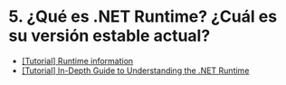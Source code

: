 # 5. ¿Qué es .NET Runtime? ¿Cuál es su versión estable actual?

- [[Tutorial] Runtime information](https://learn.microsoft.com/en-us/dotnet/core/install/windows?tabs=net70#runtime-information)
- [[Tutorial] In-Depth Guide to Understanding the .NET Runtime](https://groovetechnology.com/blog/in-depth-guide-to-understanding-the-net-runtime/)
